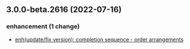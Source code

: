 ## 3.0.0-beta.2616 (2022-07-16)

### enhancement (1 change)

- [enh(update/fix version): completion sequence - order arrangements](QuickBox/development/v3-development@fc249e274831ec0294bc9818c14223b4d6f5ff33)


